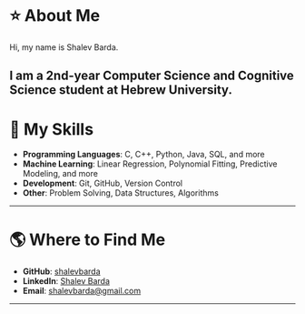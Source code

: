 # ⭐ About Me

Hi, my name is Shalev Barda.

I am a 2nd-year Computer Science and Cognitive Science student at Hebrew University.
---

# 🚀 My Skills

- **Programming Languages**: C, C++, Python, Java, SQL, and more
- **Machine Learning**: Linear Regression, Polynomial Fitting, Predictive Modeling, and more
- **Development**: Git, GitHub, Version Control
- **Other**: Problem Solving, Data Structures, Algorithms

---

# 🌎 Where to Find Me

- **GitHub**: [shalevbarda](https://github.com/shalevbarda)
- **LinkedIn**: [Shalev Barda](https://www.linkedin.com/in/shalev-barda/)
- **Email**: [shalevbarda@gmail.com](mailto:shalevbarda@gmail.com)

---

